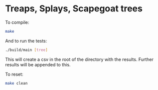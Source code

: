 # Treaps, Splays, Scapegoat trees

To compile:

```bash
make
```
And to run the tests:
```bash
./build/main [tree]
```

This will create a csv in the root of the directory with the results. Further results will be appended to this.

To reset:
```bash
make clean
```

